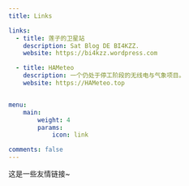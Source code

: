 ```yaml
---
title: Links

links:
  - title: 莲子的卫星站
    description: Sat Blog DE BI4KZZ.
    website: https://bi4kzz.wordpress.com

  - title: HAMeteo
    description: 一个仍处于停工阶段的无线电与气象项目。
    website: https://HAMeteo.top


menu:
    main: 
        weight: 4
        params:
            icon: link

comments: false
---
```


这是一些友情链接~